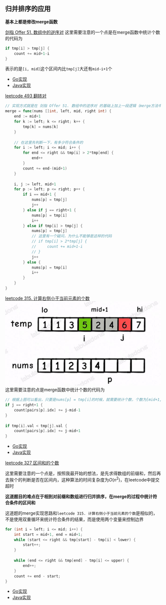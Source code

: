 ## 归并排序的应用

**基本上都是修改merge函数**

[剑指 Offer 51. 数组中的逆序对](https://leetcode.cn/problems/shu-zu-zhong-de-ni-xu-dui-lcof/)
这里需要注意的一个点是在merge函数中统计个数的代码为
```go
if tmp[i] > tmp[j] {
    count += mid+1-i
}
```
表示的是`[i, mid]`这个区间内比`tmp[j]`大还有`mid-i+1`个
- [Go实现](./reverse_pairs.go)
- [Java实现](./ReversePairs.java)

[leetcode 493 翻转对](https://leetcode.cn/problems/reverse-pairs/description/)
```go
// 实现方式就是在 剑指 Offer 51. 数组中的逆序对 的基础上加上一段逻辑（merge方法中）
merge = func(nums []int, left, mid, right int) {
    end := mid+1
    for k := left; k <= right; k++ {
        tmp[k] = nums[k]
    }

    // 在这里先判断一下，有多少符合条件的
    for i := left; i <= mid; i++ {
        for end <= right && tmp[i] > 2*tmp[end] {
            end++
        }
        count += end-(mid+1)
    }

    i, j := left, mid+1
    for p := left; p <= right; p++ {
        if i == mid+1 {
            nums[p] = tmp[j]
            j++
        } else if j == right+1 {
            nums[p] = tmp[i]
            i++
        } else if tmp[i] > tmp[j] {
            nums[p] = tmp[j]
            // 这里有一个疑问，为什么不能够是这样的代码
            // if tmp[i] > 2*tmp[j] {
            //     count += mid+1-i
            // }
            j++
        } else {
            nums[p] = tmp[i]
            i++
        }
    }
}
```

[leetcode 315. 计算右侧小于当前元素的个数](https://leetcode.cn/problems/count-of-smaller-numbers-after-self/description/)
![思路](../../../image/sort/2.jpg)
这里需要注意的点是merge函数中统计个数的代码为
```go
// 根据上图可以看出，只要是nums[p] = tmp[i]的时候，就需要统计个数，个数为[mid+1, j)区间内的所有元素个数
if j == right+1 {
    count[pairs[p].idx] += j-mid-1
}

if tmp[i].val < tmp[j].val {
    count[pairs[p].idx] += j-mid+1
}
```
- [Go实现](count_smaller.go)
- [Java实现](CountSmaller.java)

[leetcode 327 区间和的个数](https://leetcode.cn/problems/count-of-range-sum/description/)

这里需要注意的一个点是，按照我最开始的想法，是先求得数组的前缀和，然后再去挨个的判断是否在区间内，这种算法的时间复杂度为$O(n^2)$，在leetcode中提交超时

**这道题目的难点在于相到对前缀和数组进行归并排序，在merge的过程中统计符合条件的区间和**

这道题的merge实现思路和`leetcode 315. 计算右侧小于当前元素的个数`是相似的，不是使用双重循环来统计符合条件的结果，而是使用两个变量来控制边界
```java
for (int i = left; i <= mid; i++) {
    int start = mid+1, end = mid+1;
    while (start <= right && tmp[start] - tmp[i] < lower) {
        start++;
    }

    while (end <= right && tmp[end] - tmp[i] <= upper) {
        end++;
    } 
    count += end - start;
}
```
- [Go实现](./count_range_sum.go)
- [Java实现](./CountRangeSum.java)